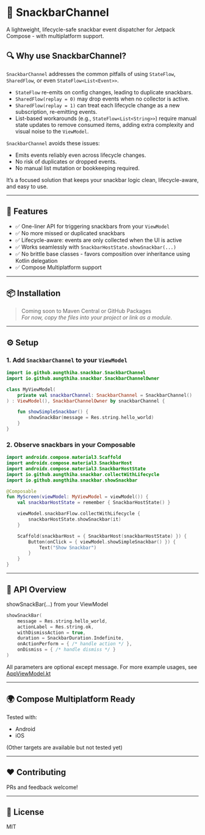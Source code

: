 # 🔔 SnackbarChannel

A lightweight, lifecycle-safe snackbar event dispatcher for Jetpack Compose - with multiplatform support.

## 🔍 Why use SnackbarChannel?

`SnackbarChannel` addresses the common pitfalls of using `StateFlow`, `SharedFlow`, or even `StateFlow<List<Event>>`.

- `StateFlow` re-emits on config changes, leading to duplicate snackbars.
- `SharedFlow(replay = 0)` may drop events when no collector is active.
- `SharedFlow(replay = 1)` can treat each lifecycle change as a new subscription, re-emitting events.
- List-based workarounds (e.g., `StateFlow<List<String>>`) require manual state updates to remove consumed items, adding extra complexity and visual noise to the `ViewModel`.

`SnackbarChannel` avoids these issues:

- Emits events reliably even across lifecycle changes.
- No risk of duplicates or dropped events.
- No manual list mutation or bookkeeping required.

It’s a focused solution that keeps your snackbar logic clean, lifecycle-aware, and easy to use.

---

## 🚀 Features

- ✅ One-liner API for triggering snackbars from your `ViewModel`
- ✅ No more missed or duplicated snackbars
- ✅ Lifecycle-aware: events are only collected when the UI is active
- ✅ Works seamlessly with `SnackbarHostState.showSnackbar(...)`
- ✅ No brittle base classes - favors composition over inheritance using Kotlin delegation
- ✅ Compose Multiplatform support

---

## 📦 Installation

> Coming soon to Maven Central or GitHub Packages  
_For now, copy the files into your project or link as a module._

---

## ⚙️ Setup

### 1. Add `SnackbarChannel` to your `ViewModel`

```kotlin
import io.github.aungthiha.snackbar.SnackbarChannel
import io.github.aungthiha.snackbar.SnackbarChannelOwner

class MyViewModel(
    private val snackbarChannel: SnackbarChannel = SnackbarChannel()
) : ViewModel(), SnackbarChannelOwner by snackbarChannel {

    fun showSimpleSnackbar() {
        showSnackBar(message = Res.string.hello_world)
    }
}
```

### 2. Observe snackbars in your Composable
```kotlin
import androidx.compose.material3.Scaffold
import androidx.compose.material3.SnackbarHost
import androidx.compose.material3.SnackbarHostState
import io.github.aungthiha.snackbar.collectWithLifecycle
import io.github.aungthiha.snackbar.showSnackbar

@Composable
fun MyScreen(viewModel: MyViewModel = viewModel()) {
    val snackbarHostState = remember { SnackbarHostState() }

    viewModel.snackbarFlow.collectWithLifecycle {
        snackbarHostState.showSnackbar(it)
    }

    Scaffold(snackbarHost = { SnackbarHost(snackbarHostState) }) {
        Button(onClick = { viewModel.showSimpleSnackbar() }) {
            Text("Show Snackbar")
        }
    }
}
```

---

## 🧩 API Overview
showSnackBar(...) from your ViewModel
```kotlin
showSnackBar(
    message = Res.string.hello_world,
    actionLabel = Res.string.ok,
    withDismissAction = true,
    duration = SnackbarDuration.Indefinite,
    onActionPerform = { /* handle action */ },
    onDismiss = { /* handle dismiss */ }
)
```
All parameters are optional except message. For more example usages, see [AppViewModel.kt](./composeApp/src/commonMain/kotlin/io/github/aungthiha/snackbar/demo/AppViewModel.kt)

---

## 🌍 Compose Multiplatform Ready     
Tested with:
- Android
- iOS   

(Other targets are available but not tested yet)

---

## ❤️ Contributing      
PRs and feedback welcome!

---

## 📄 License     
MIT